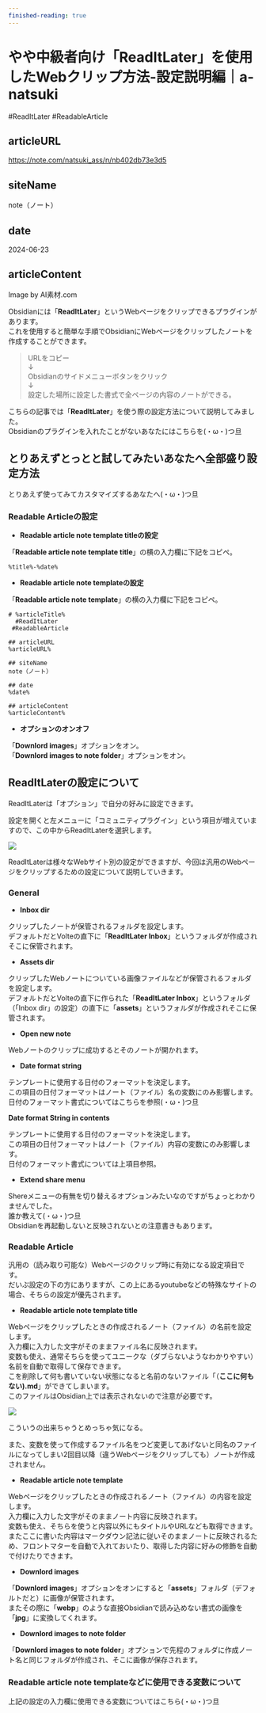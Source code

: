 ```yaml
---
finished-reading: true
---
```

# やや中級者向け「ReadItLater」を使用したWebクリップ方法-設定説明編｜a-natsuki
  #ReadItLater 
 #ReadableArticle
## articleURL
https://note.com/natsuki_ass/n/nb402db73e3d5

## siteName
note（ノート）

## date
2024-06-23

## articleContent
Image by AI素材.com

Obsidianには「**ReadItLater**」というWebページをクリップできるプラグインがあります。  
これを使用すると簡単な手順でObsidianにWebページをクリップしたノートを作成することができます。

> URLをコピー  
> ↓  
> Obsidianのサイドメニューボタンをクリック  
> ↓  
> 設定した場所に設定した書式で全ページの内容のノートができる。

こちらの記事では「**ReadItLater**」を使う際の設定方法について説明してみました。  
Obsidianのプラグインを入れたことがないあなたにはこちらを(・ω・)つ旦

  

## とりあえずとっとと試してみたいあなたへ全部盛り設定方法

とりあえず使ってみてカスタマイズするあなたへ(・ω・)つ旦

### Readable Articleの設定

-   **Readable article note template titleの設定**
    

「**Readable article note template title**」の横の入力欄に下記をコピペ。

```
%title%-%date%
```

-   **Readable article note templateの設定**
    

「**Readable article note template**」の横の入力欄に下記をコピペ。

```
# %articleTitle%
  #ReadItLater 
 #ReadableArticle

## articleURL
%articleURL%

## siteName
note（ノート）

## date
%date%

## articleContent
%articleContent%
```

-   **オプションのオンオフ**
    

「**Downlord images**」オプションをオン。  
「**Downlord images to note folder**」オプションをオン。

## ReadItLaterの設定について

ReadItLaterは「オプション」で自分の好みに設定できます。

設定を開くと左メニューに「コミュニティプラグイン」という項目が増えていますので、この中からReadItLaterを選択します。

![](https://assets.st-note.com/img/1690060906582-j3VWLf2Jj2.jpg?width=800)

ReadItLaterは様々なWebサイト別の設定ができますが、今回は汎用のWebページをクリップするための設定について説明していきます。

### General

-   **Inbox dir**
    

クリップしたノートが保管されるフォルダを設定します。  
デフォルトだとVolteの直下に「**ReadItLater Inbox**」というフォルダが作成されそこに保管されます。

-   **Assets dir**
    

クリップしたWebノートについている画像ファイルなどが保管されるフォルダを設定します。  
デフォルトだとVolteの直下に作られた「**ReadItLater Inbox**」というフォルダ（「Inbox dir」の設定）の直下に「**assets**」というフォルダが作成されそこに保管されます。

-   **Open new note**
    

Webノートのクリップに成功するとそのノートが開かれます。

-   **Date format string**
    

テンプレートに使用する日付のフォーマットを決定します。  
この項目の日付フォーマットはノート（ファイル）名の変数にのみ影響します。  
日付のフォーマット書式についてはこちらを参照(・ω・)つ旦

**Date format String in contents**

テンプレートに使用する日付のフォーマットを決定します。  
この項目の日付フォーマットはノート（ファイル）内容の変数にのみ影響します。  
日付のフォーマット書式については上項目参照。

-   **Extend share menu**
    

Shereメニューの有無を切り替えるオプションみたいなのですがちょっとわかりませんでした。  
誰か教えて(・ω・)つ旦  
Obsidianを再起動しないと反映されないとの注意書きもあります。

### Readable Article

汎用の（読み取り可能な）Webページのクリップ時に有効になる設定項目です。  
だいぶ設定の下の方にありますが、この上にあるyoutubeなどの特殊なサイトの場合、そちらの設定が優先されます。

-   **Readable article note template title**
    

Webページをクリップしたときの作成されるノート（ファイル）の名前を設定します。  
入力欄に入力した文字がそのままファイル名に反映されます。  
変数も使え、通常そちらを使ってユニークな（ダブらないようなわかりやすい）名前を自動で取得して保存できます。  
こを削除して何も書いていない状態になると名前のないファイル「（**ここに何もない).md**」ができてしまいます。  
このファイルはObsidian上では表示されないので注意が必要です。

![](https://assets.st-note.com/img/1690065449266-1weLPDv6CN.jpg?width=800)

こういうの出来ちゃうとめっちゃ気になる。

また、変数を使って作成するファイル名をつど変更してあげないと同名のファイルになってしまい2回目以降（違うWebページをクリップしても）ノートが作成されません。

-   **Readable article note template**
    

Webページをクリップしたときの作成されるノート（ファイル）の内容を設定します。  
入力欄に入力した文字がそのままノート内容に反映されます。  
変数も使え、そちらを使うと内容以外にもタイトルやURLなども取得できます。  
またここに書いた内容はマークダウン記法に従いそのままノートに反映されるため、フロントマターを自動で入れておいたり、取得した内容に好みの修飾を自動で付けたりできます。

-   **Downlord images**
    

「**Downlord images**」オプションをオンにすると「**assets**」フォルダ（デフォルトだと）に画像が保管されます。  
またその際に「**webp**」のような直接Obsidianで読み込めない書式の画像を「**jpg**」に変換してくれます。

-   **Downlord images to note folder**
    

「**Downlord images to note folder**」オプションで先程のフォルダに作成ノート名と同じフォルダが作成され、そこに画像が保存されます。

### Readable article note templateなどに使用できる変数について

上記の設定の入力欄に使用できる変数についてはこちら(・ω・)つ旦